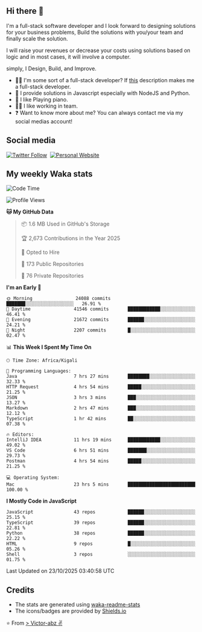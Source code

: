 ## Hi there 👋
I'm a full-stack software developer and I look forward to designing solutions for your business problems, Build the solutions with you/your team and finally scale the solution.

I will raise your revenues or decrease your costs using solutions based on logic and in most cases, it will involve a computer.

simply, I Design, Build, and Improve.

- 👨‍💻 I'm some sort of a full-stack developer? If [this](https://www.w3schools.com/whatis/whatis_fullstack.asp) description makes me a full-stack developer.
- 🌱 I provide solutions in Javascript especially with NodeJS and Python. 
- 🎹 I like Playing piano.
- 👯‍♀️ I like working in team.
- ❓ Want to know more about me? You can always contact me via my social medias account!

## Social media
[![Twitter Follow](https://img.shields.io/twitter/follow/vicky_abz?color=%231DA1F2&label=Twitter&style=for-the-badge&logo=twitter&logoColor=ffffff)](https://twitter.com/vicky_abz)
‎‎ [![Personal Website](https://img.shields.io/static/v1?label=visit&message=victor-abz.com&color=%235F021F&style=for-the-badge)](https://victor-abz.com/)

## My weekly Waka stats
<!--START_SECTION:waka-->
![Code Time](http://img.shields.io/badge/Code%20Time-2%2C165%20hrs%201%20min-blue)

![Profile Views](http://img.shields.io/badge/Profile%20Views-0-blue)

**🐱 My GitHub Data** 

> 📦 1.6 MB Used in GitHub's Storage 
 > 
> 🏆 2,673 Contributions in the Year 2025
 > 
> 💼 Opted to Hire
 > 
> 📜 173 Public Repositories 
 > 
> 🔑 76 Private Repositories 
 > 
**I'm an Early 🐤** 

```text
🌞 Morning                24088 commits       ███████░░░░░░░░░░░░░░░░░░   26.91 % 
🌆 Daytime                41546 commits       ████████████░░░░░░░░░░░░░   46.41 % 
🌃 Evening                21672 commits       ██████░░░░░░░░░░░░░░░░░░░   24.21 % 
🌙 Night                  2207 commits        █░░░░░░░░░░░░░░░░░░░░░░░░   02.47 % 
```


📊 **This Week I Spent My Time On** 

```text
🕑︎ Time Zone: Africa/Kigali

💬 Programming Languages: 
Java                     7 hrs 27 mins       ████████░░░░░░░░░░░░░░░░░   32.33 % 
HTTP Request             4 hrs 54 mins       █████░░░░░░░░░░░░░░░░░░░░   21.25 % 
JSON                     3 hrs 3 mins        ███░░░░░░░░░░░░░░░░░░░░░░   13.27 % 
Markdown                 2 hrs 47 mins       ███░░░░░░░░░░░░░░░░░░░░░░   12.12 % 
TypeScript               1 hr 42 mins        ██░░░░░░░░░░░░░░░░░░░░░░░   07.38 % 

🔥 Editors: 
IntelliJ IDEA            11 hrs 19 mins      ████████████░░░░░░░░░░░░░   49.02 % 
VS Code                  6 hrs 51 mins       ███████░░░░░░░░░░░░░░░░░░   29.73 % 
Postman                  4 hrs 54 mins       █████░░░░░░░░░░░░░░░░░░░░   21.25 % 

💻 Operating System: 
Mac                      23 hrs 5 mins       █████████████████████████   100.00 % 
```

**I Mostly Code in JavaScript** 

```text
JavaScript               43 repos            ██████░░░░░░░░░░░░░░░░░░░   25.15 % 
TypeScript               39 repos            ██████░░░░░░░░░░░░░░░░░░░   22.81 % 
Python                   38 repos            ██████░░░░░░░░░░░░░░░░░░░   22.22 % 
HTML                     9 repos             █░░░░░░░░░░░░░░░░░░░░░░░░   05.26 % 
Shell                    3 repos             ░░░░░░░░░░░░░░░░░░░░░░░░░   01.75 % 
```




 Last Updated on 23/10/2025 03:40:58 UTC
<!--END_SECTION:waka-->

## Credits
- The stats are generated using [waka-readme-stats](https://github.com/anmol098/waka-readme-stats)
- The icons/badges are provided by [Shields.io](https://shields.io/)

⭐️ From [> Victor-abz ✌](https://victor-abz.com/)
